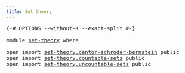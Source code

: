 ```yaml
---
title: Set theory
---
```


<pre class="Agda"><a id="36" class="Symbol">{-#</a> <a id="40" class="Keyword">OPTIONS</a> <a id="48" class="Pragma">--without-K</a> <a id="60" class="Pragma">--exact-split</a> <a id="74" class="Symbol">#-}</a>

<a id="79" class="Keyword">module</a> <a id="86" href="set-theory.html" class="Module">set-theory</a> <a id="97" class="Keyword">where</a>

<a id="104" class="Keyword">open</a> <a id="109" class="Keyword">import</a> <a id="116" href="set-theory.cantor-schroder-bernstein.html" class="Module">set-theory.cantor-schroder-bernstein</a> <a id="153" class="Keyword">public</a>
<a id="160" class="Keyword">open</a> <a id="165" class="Keyword">import</a> <a id="172" href="set-theory.countable-sets.html" class="Module">set-theory.countable-sets</a> <a id="198" class="Keyword">public</a>
<a id="205" class="Keyword">open</a> <a id="210" class="Keyword">import</a> <a id="217" href="set-theory.uncountable-sets.html" class="Module">set-theory.uncountable-sets</a> <a id="245" class="Keyword">public</a>
</pre>
